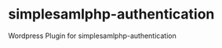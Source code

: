 simplesamlphp-authentication
============================

Wordpress Plugin for simplesamlphp-authentication